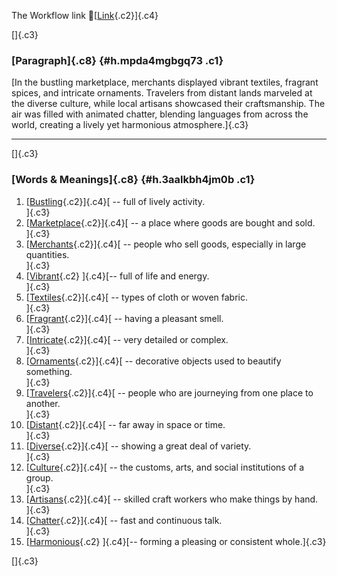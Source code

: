 The Workflow link
👏[[Link](https://www.google.com/url?q=http://www.google.com&sa=D&source=editors&ust=1758140178084751&usg=AOvVaw3INn_cIuDxtPAZ0bqvaoB2){.c2}]{.c4}

[]{.c3}

### [Paragraph]{.c8} {#h.mpda4mgbgq73 .c1}

[In the bustling marketplace, merchants displayed vibrant textiles,
fragrant spices, and intricate ornaments. Travelers from distant lands
marveled at the diverse culture, while local artisans showcased their
craftsmanship. The air was filled with animated chatter, blending
languages from across the world, creating a lively yet harmonious
atmosphere.]{.c3}

------------------------------------------------------------------------

[]{.c3}

### [Words & Meanings]{.c8} {#h.3aalkbh4jm0b .c1}

1.  [[Bustling](https://www.google.com/url?q=http://www.google.com&sa=D&source=editors&ust=1758140178086951&usg=AOvVaw2tE2ZIVTR4Ys8AZvYAmKlu){.c2}]{.c4}[ --
    full of lively activity.\
    ]{.c3}
2.  [[Marketplace](https://www.google.com/url?q=http://www.google.com&sa=D&source=editors&ust=1758140178087353&usg=AOvVaw2U1cvecI90abqgcTjFz_RM){.c2}]{.c4}[ --
    a place where goods are bought and sold.\
    ]{.c3}
3.  [[Merchants](https://www.google.com/url?q=http://www.google.com&sa=D&source=editors&ust=1758140178087766&usg=AOvVaw1PsSJOdj2BZCtaoSzVuHwo){.c2}]{.c4}[ --
    people who sell goods, especially in large quantities.\
    ]{.c3}
4.  [[Vibrant](https://www.google.com/url?q=http://www.google.com&sa=D&source=editors&ust=1758140178088241&usg=AOvVaw2rExKOu35cpfwaQhX08AO5){.c2}
    ]{.c4}[-- full of life and energy.\
    ]{.c3}
5.  [[Textiles](https://www.google.com/url?q=http://www.google.com&sa=D&source=editors&ust=1758140178088580&usg=AOvVaw0lCIUXtuF7ox9hqnFE6IOy){.c2}]{.c4}[ --
    types of cloth or woven fabric.\
    ]{.c3}
6.  [[Fragrant](https://www.google.com/url?q=http://www.google.com&sa=D&source=editors&ust=1758140178088929&usg=AOvVaw0Qye0dhOKzu7v3IHNm9XTd){.c2}]{.c4}[ --
    having a pleasant smell.\
    ]{.c3}
7.  [[Intricate](https://www.google.com/url?q=http://www.google.com&sa=D&source=editors&ust=1758140178089330&usg=AOvVaw0G-hgrBeBk1YMK2qLiD0b5){.c2}]{.c4}[ --
    very detailed or complex.\
    ]{.c3}
8.  [[Ornaments](https://www.google.com/url?q=http://www.google.com&sa=D&source=editors&ust=1758140178089668&usg=AOvVaw2NXs5L169HXYMemRQhUrKi){.c2}]{.c4}[ --
    decorative objects used to beautify something.\
    ]{.c3}
9.  [[Travelers](https://www.google.com/url?q=http://www.google.com&sa=D&source=editors&ust=1758140178090003&usg=AOvVaw1IvECtGDnCt-WLNdEyaQfM){.c2}]{.c4}[ --
    people who are journeying from one place to another.\
    ]{.c3}
10. [[Distant](https://www.google.com/url?q=http://www.google.com&sa=D&source=editors&ust=1758140178090409&usg=AOvVaw1rqqZej--8rbqJJh_fXjW4){.c2}]{.c4}[ --
    far away in space or time.\
    ]{.c3}
11. [[Diverse](https://www.google.com/url?q=http://www.google.com&sa=D&source=editors&ust=1758140178090758&usg=AOvVaw25WGVvERDyjnqQRn65zhWg){.c2}]{.c4}[ --
    showing a great deal of variety.\
    ]{.c3}
12. [[Culture](https://www.google.com/url?q=http://www.google.com&sa=D&source=editors&ust=1758140178091085&usg=AOvVaw3y8i9vh65GouDU2oKRdz_S){.c2}]{.c4}[ --
    the customs, arts, and social institutions of a group.\
    ]{.c3}
13. [[Artisans](https://www.google.com/url?q=http://www.google.com&sa=D&source=editors&ust=1758140178091497&usg=AOvVaw1t9wvkmXgtRYeuvK9-pn42){.c2}]{.c4}[ --
    skilled craft workers who make things by hand.\
    ]{.c3}
14. [[Chatter](https://www.google.com/url?q=http://www.google.com&sa=D&source=editors&ust=1758140178091848&usg=AOvVaw29K-UPgr2FcfzA0yXwFz0I){.c2}]{.c4}[ --
    fast and continuous talk.\
    ]{.c3}
15. [[Harmonious](https://www.google.com/url?q=http://www.google.com&sa=D&source=editors&ust=1758140178092417&usg=AOvVaw027Gxaj92kcrJU5pVwI1cO){.c2}
    ]{.c4}[-- forming a pleasing or consistent whole.]{.c3}

[]{.c3}
